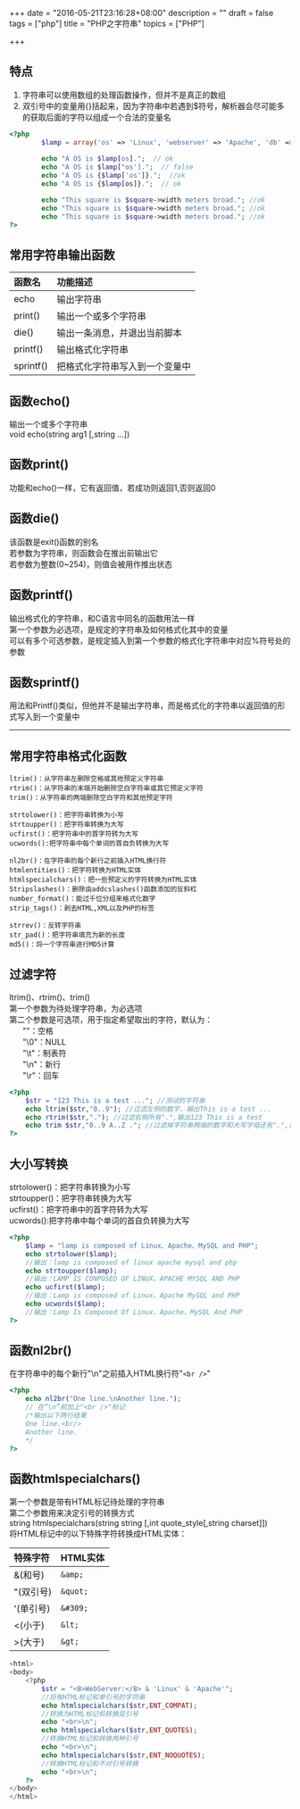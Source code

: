 +++
date = "2016-05-21T23:16:28+08:00"
description = ""
draft = false
tags = ["php"]
title = "PHP之字符串"
topics = ["PHP"]

+++

## 特点
1. 字符串可以使用数组的处理函数操作，但并不是真正的数组
2. 双引号中的变量用{}括起来，因为字符串中若遇到$符号，解析器会尽可能多的获取后面的字符以组成一个合法的变量名
```php
<?php
        $lamp = array('os' => 'Linux', 'webserver' => 'Apache', 'db' => 'Mysql', 'language' => 'PHP');
        
        echo "A OS is $lamp[os].";  // ok
        echo "A OS is $lamp['os'].";  // false
        echo "A OS is {$lamp['os']}.";  //ok
        echo "A OS is {$lamp[os]}.";  // ok

        echo "This square is $square->width meters broad."; //ok
        echo "This square is $square->width meters broad."; //ok
        echo "This square is $square->width meters broad."; //ok
?>
```

## 常用字符串输出函数
|函数名|功能描述|
|:--------|:-------|
|echo     |输出字符串|
|print()  |输出一个或多个字符串|
|die()    |输出一条消息，并退出当前脚本|
|printf() |输出格式化字符串|
|sprintf()|把格式化字符串写入到一个变量中|


## 函数echo()
输出一个或多个字符串  
void echo(string arg1 [,string ...])

## 函数print()
功能和echo()一样，它有返回值，若成功则返回1,否则返回0

## 函数die()
该函数是exit()函数的别名  
若参数为字符串，则函数会在推出前输出它  
若参数为整数(0~254)，则值会被用作推出状态

## 函数printf()
输出格式化的字符串，和C语言中同名的函数用法一样  
第一个参数为必选项，是规定的字符串及如何格式化其中的变量  
可以有多个可选参数，是规定插入到第一个参数的格式化字符串中对应%符号处的参数

## 函数sprintf()
用法和Printf()类似，但他并不是输出字符串，而是格式化的字符串以返回值的形式写入到一个变量中

***

## 常用字符串格式化函数
    ltrim()：从字符串左删除空格或其他预定义字符串
    rtrim()：从字符串的末端开始删除空白字符串或其它预定义字符
    trim()：从字符串的两端删除空白字符和其他预定字符

    strtolower()：把字符串转换为小写
    strtoupper()：把字符串转换为大写
    ucfirst()：把字符串中的首字符转为大写
    ucwords():把字符串中每个单词的首自负转换为大写

    nl2br()：在字符串的每个新行之前插入HTML换行符
    htmlentities()：把字符转换为HTML实体
    htmlspecialchars()：把一些预定义的字符转换为HTML实体
    Stripslashes()：删除由addcslashes()函数添加的反斜杠
    number_format()：能过千位分组来格式化数字
    strip_tags()：剥去HTML,XML以及PHP的标签

    strrev()：反转字符串
    str_pad()：把字符串填充为新的长度
    md5()：将一个字符串进行MD5计算

## 过滤字符
ltrim()、rtrim()、trim()  
第一个参数为待处理字符串，为必选项  
第二个参数是可选项，用于指定希望取出的字符，默认为：  
&nbsp;&nbsp;&nbsp;&nbsp;&nbsp;&nbsp;""：空格  
&nbsp;&nbsp;&nbsp;&nbsp;&nbsp;&nbsp;"\0"：NULL  
&nbsp;&nbsp;&nbsp;&nbsp;&nbsp;&nbsp;"\t"：制表符  
&nbsp;&nbsp;&nbsp;&nbsp;&nbsp;&nbsp;"\n"：新行  
&nbsp;&nbsp;&nbsp;&nbsp;&nbsp;&nbsp;"\r"：回车
```php
<?php
    $str = "123 This is a test ..."; //测试的字符串
    echo ltrim($str,"0..9"); //过滤左侧的数字，输出This is a test ...
    echo rtrim($str,"."); //过滤右侧所有".",输出123 This is a test
    echo trim $str,"0..9 A..Z ."; //过滤掉字符串两端的数字和大写字母还有".",输出:his is a test
?>
```

## 大小写转换
strtolower()：把字符串转换为小写  
strtoupper()：把字符串转换为大写  
ucfirst()：把字符串中的首字符转为大写  
ucwords():把字符串中每个单词的首自负转换为大写
```php
<?php
    $lamp = "lamp is composed of Linux、Apache、MySQL and PHP";
    echo strtolower($lamp);
    //输出：lamp is composed of linux apache mysql and php
    echo strtoupper($lamp);
    //输出：LAMP IS CONPOSED OF LINUX、APACHE MYSQL AND PHP
    echo ucfirst($lamp);
    //输出：Lamp is composed of Linux、Apache MySQL and PHP
    echo ucwords($lamp);
    //输出：Lamp Is Composed Of Linux、Apache、MySQL And PHP
?>
```

## 函数nl2br()
在字符串中的每个新行"\n"之前插入HTML换行符"`<br />`"
```php
<?php
    echo nl2br("One line.\nAnother line.");
    // 在“\n”前加上"<br />"标记
    /*输出以下两行结果
    One line.<br/>
    Another line.
    */
?>
```

## 函数htmlspecialchars()
第一个参数是带有HTML标记待处理的字符串  
第二个参数用来决定引号的转换方式  
string htmlspecialchars(string string [,int quote\_style[,string charset]])  
将HTML标记中的以下特殊字符转换成HTML实体：

|特殊字符|HTML实体|
|:------|:------|
|&(和号)|`&amp;`|
|"(双引号)|`&quot;`|
|'(单引号)|`&#309;`|
|<(小于)|`&lt;`|
|>(大于)|`&gt;`|
```php
<html>
<body>
    <?php
        $str = "<B>WebServer:</B> & 'Linux' & 'Apache'";
        //将有HTML标记和单引号的字符串
        echo htmlspecialchars($str,ENT_COMPAT);
        //转换为HTML标记和转换双引号
        echo "<br>\n";
        echo htmlspecialchars($str,ENT_QUOTES);
        //转换HTML标记和转换两种引号
        echo "<br>\n";
        echo htmlspecialchars($str,ENT_NOQUOTES);
        //转换HTML标记和不对引号转换
        echo "<br>\n";
    ?>
</body>
</html>
```